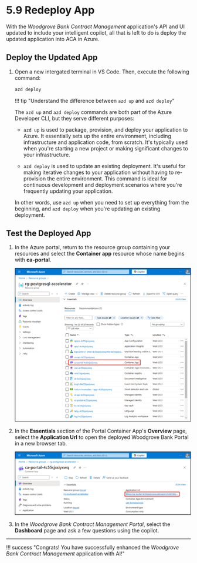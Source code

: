 # 5.9 Redeploy App

With the _Woodgrove Bank Contract Management_ application's API and UI updated to include your intelligent copilot, all that is left to do is deploy the updated application into ACA in Azure.

## Deploy the Updated App

1. Open a new intergated terminal in VS Code. Then, execute the following command:

    ```bash
    azd deploy
    ```

    !!! tip "Understand the difference between `azd up` and `azd deploy`"

    The `azd up` and `azd deploy` commands are both part of the Azure Developer CLI, but they serve different purposes:

    - `azd up` is used to package, provision, and deploy your application to Azure. It essentially sets up the entire environment, including infrastructure and application code, from scratch. It's typically used when you're starting a new project or making significant changes to your infrastructure.

    - `azd deploy` is used to update an existing deployment. It's useful for making iterative changes to your application without having to re-provision the entire environment. This command is ideal for continuous development and deployment scenarios where you're frequently updating your application.

    In other words, use `azd up` when you need to set up everything from the beginning, and `azd deploy` when you're updating an existing deployment.

## Test the Deployed App

1. In the Azure portal, return to the resource group containing your resources and select the **Container app** resource whose name begins with **ca-portal**.

    ![Screenshot of the resources in the resource group, with the ca-portal Container app resource highlighted.](../img/azure-portal-rg-ca-portal.png)

2. In the **Essentials** section of the Portal Container App's **Overview** page, select the **Application Url** to open the deployed Woodgrove Bank Portal in a new browser tab.

    ![Screenshot of the API container app page in the Azure portal, with the Application Url highlighted.](../img/azure-portal-portal-container-app.png)

3. In the _Woodgrove Bank Contract Management Portal_, select the **Dashboard** page and ask a few questions using the copilot.

---

!!! success "Congrats! You have successfully enhanced the _Woodgrove Bank Contract Management_ application with AI!"

